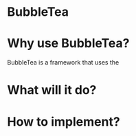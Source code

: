 # BubbleTea

# Why use BubbleTea?
BubbleTea is a framework that uses the 

# What will it do?

# How to implement?

